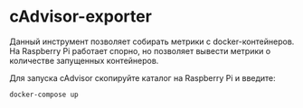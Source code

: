 # cAdvisor-exporter

Данный инструмент позволяет собирать метрики с docker-контейнеров. На Raspberry Pi работает спорно, но позволяет вывести метрики о количестве запущенных контейнеров.

Для запуска cAdvisor скопируйте каталог на Raspberry Pi и введите:
```
docker-compose up
```
